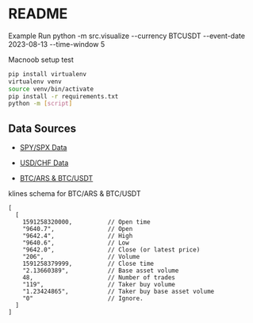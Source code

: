 # README

Example Run
python -m src.visualize --currency BTCUSDT --event-date 2023-08-13 --time-window 5

Macnoob setup
test

``` bash
pip install virtualenv
virtualenv venv
source venv/bin/activate
pip install -r requirements.txt
python -m [script]
```

## Data Sources

- [SPY/SPX Data](https://firstratedata.com/free-intraday-data)

- [USD/CHF Data](https://www.fxdd.com/mt/en/market-data/metatrader-1-minute-data)

- [BTC/ARS & BTC/USDT](https://data.binance.vision/?prefix=data/spot/daily/klines/)

klines schema for BTC/ARS & BTC/USDT

``` text
[
  [
    1591258320000,          // Open time
    "9640.7",               // Open
    "9642.4",               // High
    "9640.6",               // Low
    "9642.0",               // Close (or latest price)
    "206",                  // Volume
    1591258379999,          // Close time
    "2.13660389",           // Base asset volume
    48,                     // Number of trades
    "119",                  // Taker buy volume
    "1.23424865",           // Taker buy base asset volume
    "0"                     // Ignore.
  ]
]
```
